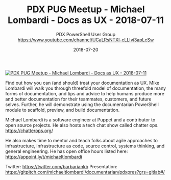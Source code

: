 ﻿---
title: PDX PUG Meetup - Michael Lombardi - Docs as UX - 2018-07-11
date: 2018-07-20
tags: Portland, Oregon, English, UserGroup, PDX PowerShell User Group
author: PDX PowerShell User Group https://www.youtube.com/channel/UCaLRsNTXI-cLLIvi3apLcSw
---

[![PDX PUG Meetup - Michael Lombardi - Docs as UX - 2018-07-11](https://i1.ytimg.com/vi/8jqwXzBB1iE/hqdefault.jpg "PDX PUG Meetup - Michael Lombardi - Docs as UX - 2018-07-11")](https://www.youtube.com/watch?v=8jqwXzBB1iE)

Find out how you can (and should) treat your documentation as UX. Mike Lombardi will walk you through threefold model of documentation, the many forms of documentation, and tips and advice to help humans produce more and better documentation for their teammates, customers, and future selves. Further, he will demonstrate using the documentarian PowerShell module to scaffold, preview, and build documentation.

Michael Lombardi is a software engineer at Puppet and a contributor to open source projects. He also hosts a tech chat show called chatter ops.
https://chatterops.org/

He also makes time to mentor and teach folks about agile approaches to infrastructure, infrastructure as code, source control, systems thinking, and general engineering. He has open office hours listed here: https://appoint.ly/t/michaeltlombardi

Twitter: https://twitter.com/barbariankb
Presentation: https://gitpitch.com/michaeltlombardi/documentarian/pdxpres?grs=gitlab#/
